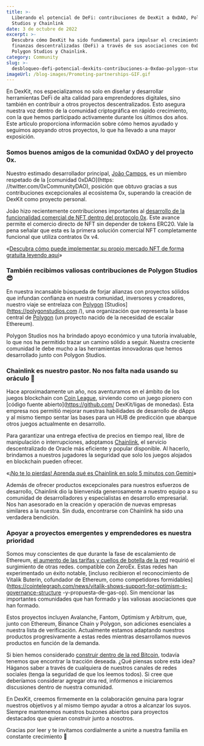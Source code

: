 ```yaml
---
title: >-
  Liberando el potencial de DeFi: contribuciones de DexKit a 0xDAO, Polygon
  Studios y Chainlink
date: 3 de octubre de 2022
excerpt: >-
  Descubra cómo DexKit ha sido fundamental para impulsar el crecimiento de las
  finanzas descentralizadas (DeFi) a través de sus asociaciones con 0xDAO,
  Polygon Studios y Chainlink.
category: Community
slug: >-
  desbloqueo-defi-potencial-dexkits-contribuciones-a-0xdao-polygon-studios-y-chainlink
imageUrl: /blog-images/Promoting-partnerships-GIF.gif
---
```

En DexKit, nos especializamos no solo en diseñar y desarrollar herramientas DeFi de alta calidad para emprendedores digitales, sino también en contribuir a otros proyectos descentralizados. Esto asegura nuestra voz dentro de la comunidad criptográfica en rápido crecimiento, con la que hemos participado activamente durante los últimos dos años. Este artículo proporciona información sobre cómo hemos ayudado y seguimos apoyando otros proyectos, lo que ha llevado a una mayor exposición.

### Somos buenos amigos de la comunidad 0xDAO y del proyecto 0x.

Nuestro estimado desarrollador principal, [João Campos](https://docs.dexkit.com/welcome/the-startup/meet-the-team#joao-campos), es un miembro respetado de la [comunidad 0xDAO](https: //twitter.com/0xCommunityDAO), posición que obtuvo gracias a sus contribuciones excepcionales al ecosistema 0x, superando la creación de DexKit como proyecto personal.

João hizo recientemente contribuciones importantes al [desarrollo de la funcionalidad comercial de NFT dentro del protocolo 0x](https://twitter.com/0xCommunityDAO/status/1501630674817671170). Este avance permite el comercio directo de NFT sin depender de tokens ERC20. Vale la pena señalar que esta es la primera solución comercial NFT completamente funcional que utiliza contratos 0x v4.

«[Descubra cómo puede implementar su propio mercado NFT de forma gratuita leyendo aquí](https://dexkit.com/were-the-first-project-in-the-whole-world-providing-this-nft-tool/ )»

### También recibimos valiosas contribuciones de Polygon Studios😎

En nuestra incansable búsqueda de forjar alianzas con proyectos sólidos que infundan confianza en nuestra comunidad, inversores y creadores, nuestro viaje se entrelaza con [Polygon](https://polygonstudios.com/) [Studios](https://polygonstudios.com /), una organización que representa la base central de [Polygon](https://polygon.technology/) (un proyecto nacido de la necesidad de escalar Ethereum).

Polygon Studios nos ha brindado apoyo económico y una tutoría invaluable, lo que nos ha permitido trazar un camino sólido a seguir. Nuestra creciente comunidad le debe mucho a las herramientas innovadoras que hemos desarrollado junto con Polygon Studios.

### Chainlink es nuestro pastor. No nos falta nada usando su oráculo 🙏

Hace aproximadamente un año, nos aventuramos en el ámbito de los juegos blockchain con [Coin League](https://coinleague.com/), sirviendo como un juego pionero con [código fuente abierto](https://github.com/ DexKit/ligas de monedas). Esta empresa nos permitió mejorar nuestras habilidades de desarrollo de dApps y al mismo tiempo sentar las bases para un HUB de predicción que abarque otros juegos actualmente en desarrollo.

Para garantizar una entrega efectiva de precios en tiempo real, libre de manipulación o interrupciones, adoptamos [Chainlink](https://chain.link/), el servicio descentralizado de Oracle más eficiente y popular disponible. Al hacerlo, brindamos a nuestros jugadores la seguridad que solo los juegos alojados en blockchain pueden ofrecer.

«[¡No te lo pierdas! Aprenda qué es Chainlink en solo 5 minutos con Gemini](https://www.gemini.com/cryptopedia/what-is-chainlink-and-how-does-it-work)»

Además de ofrecer productos excepcionales para nuestros esfuerzos de desarrollo, Chainlink dio la bienvenida generosamente a nuestro equipo a su comunidad de desarrolladores y especialistas en desarrollo empresarial. Nos han asesorado en la creación y operación de nuevas empresas similares a la nuestra. Sin duda, encontrarse con Chainlink ha sido una verdadera bendición.

### Apoyar a proyectos emergentes y emprendedores es nuestra prioridad

Somos muy conscientes de que durante la fase de escalamiento de Ethereum, [el aumento de las tarifas y cuellos de botella de la red](https://finance.yahoo.com/news/ethereum-gas-price-surges-unsustainable-160039803.html) requirió el surgimiento de otras redes. compatible con ZeroEx. Estas redes han experimentado un éxito notable, [incluso recibieron el reconocimiento de Vitalik Buterin, cofundador de Ethereum, como competidores formidables](https://cointelegraph.com/news/vitalik-shows-support-for-optimism-s-governance-structure -y-propuesta-de-gas-op). Sin mencionar las importantes comunidades que han formado y las valiosas asociaciones que han formado.

Estos proyectos incluyen Avalanche, Fantom, Optimism y Arbitrum, que, junto con Ethereum, Binance Chain y Polygon, son adiciones esenciales a nuestra lista de verificación. Actualmente estamos adaptando nuestros productos progresivamente a estas redes mientras desarrollamos nuevos productos en función de la demanda.

Si bien hemos considerado [construir dentro de la red Bitcoin](https://www.nasdaq.com/articles/building-applications-on-top-of-the-bitcoin-protocol), todavía tenemos que encontrar la tracción deseada. ¿Qué piensas sobre esta idea? Háganos saber a través de cualquiera de nuestros canales de redes sociales (tenga la seguridad de que los leemos todos). Si cree que deberíamos considerar agregar otra red, infórmenos e iniciaremos discusiones dentro de nuestra comunidad.

En DexKit, creemos firmemente en la colaboración genuina para lograr nuestros objetivos y al mismo tiempo ayudar a otros a alcanzar los suyos. Siempre mantenemos nuestros buzones abiertos para proyectos destacados que quieran construir junto a nosotros.

Gracias por leer y te invitamos cordialmente a unirte a nuestra familia en constante crecimiento 🤗

